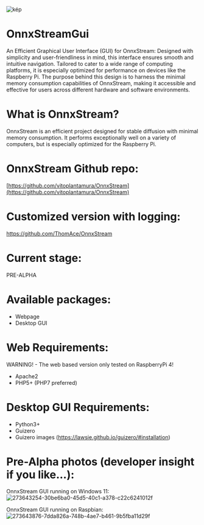 ![kép](https://github.com/ThomAce/OnnxStreamGui/assets/34764511/c59dee8a-cfa5-4928-afd2-b0c343e7f1f5)

# OnnxStreamGui
An Efficient Graphical User Interface (GUI) for OnnxStream: Designed with simplicity and user-friendliness in mind, this interface ensures smooth and intuitive navigation. Tailored to cater to a wide range of computing platforms, it is especially optimized for performance on devices like the Raspberry Pi. The purpose behind this design is to harness the minimal memory consumption capabilities of OnnxStream, making it accessible and effective for users across different hardware and software environments.

# What is OnnxStream?
OnnxStream is an efficient project designed for stable diffusion with minimal memory consumption. It performs exceptionally well on a variety of computers, but is especially optimized for the Raspberry Pi.

# OnnxStream Github repo:
[https://github.com/vitoplantamura/OnnxStream](https://github.com/vitoplantamura/OnnxStream)

# Customized version with logging:
https://github.com/ThomAce/OnnxStream

# Current stage:
PRE-ALPHA

# Available packages:
- Webpage
- Desktop GUI

# Web Requirements:
WARNING! - The web based version only tested on RaspberryPi 4!
- Apache2
- PHP5+ (PHP7 preferred)

# Desktop GUI Requirements:
- Python3+
- Guizero
- Guizero images (https://lawsie.github.io/guizero/#installation)


# Pre-Alpha photos (developer insight if you like...):

OnnxStream GUI running on Windows 11:
![273643254-30be6ba0-45d5-40c1-a378-c22c6241012f](https://github.com/ThomAce/OnnxStreamGui/assets/34764511/a50fdc27-4fb1-4ac2-997d-df75a0dc9f48)

OnnxStream GUI running on Raspbian:
![273643876-7dda826a-748b-4ae7-b461-9b5fba11d29f](https://github.com/ThomAce/OnnxStreamGui/assets/34764511/658f93a0-41ee-4928-98d3-7dcb7277705a)


